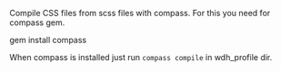 Compile CSS files from scss files with compass. For this you need for compass gem.

   gem install compass

When compass is installed just run <code>compass compile</code> in wdh_profile dir.
